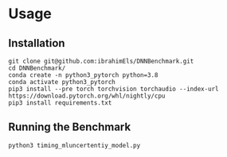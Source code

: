 # Usage
## Installation 
```
git clone git@github.com:ibrahimEls/DNNBenchmark.git
cd DNNBenchmark/
conda create -n python3_pytorch python=3.8
conda activate python3_pytorch
pip3 install --pre torch torchvision torchaudio --index-url https://download.pytorch.org/whl/nightly/cpu
pip3 install requirements.txt
```
## Running the Benchmark
```
python3 timing_mluncertentiy_model.py
```